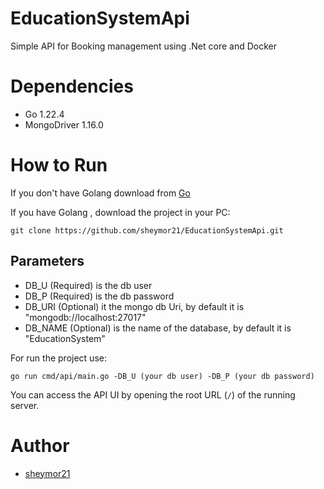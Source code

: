 # EducationSystemApi

Simple API for Booking management using .Net core and Docker

# Dependencies

- Go 1.22.4
- MongoDriver 1.16.0

# How to Run

If you don't have Golang download from  [Go](https://go.dev)

If you have Golang , download the project in your PC:

~~~
git clone https://github.com/sheymor21/EducationSystemApi.git
~~~

## Parameters

- DB_U (Required)  is the db user
- DB_P (Required)  is the db password
- DB_URI (Optional)  it the mongo db Uri, by default it is "mongodb://localhost:27017"
- DB_NAME (Optional) is the name of the database, by default it is "EducationSystem"

For run the project use:

~~~
go run cmd/api/main.go -DB_U (your db user) -DB_P (your db password)
~~~

You can access the API UI by opening the root URL (`/`) of the running server.

# Author

- [sheymor21](https://github.com/sheymor21)